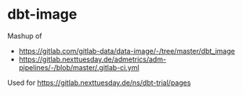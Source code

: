# dbt-image

Mashup of

- <https://gitlab.com/gitlab-data/data-image/-/tree/master/dbt_image>
- <https://gitlab.nexttuesday.de/admetrics/adm-pipelines/-/blob/master/.gitlab-ci.yml>

Used for <https://gitlab.nexttuesday.de/ns/dbt-trial/pages>

